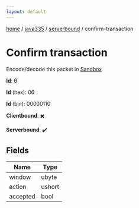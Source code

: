 ```yaml
---
layout: default
---
```


[home](/)  /  [java335](/protocol/java335)  /  [serverbound](/protocol/java335/serverbound)  /  confirm-transaction

# Confirm transaction

Encode/decode this packet in [Sandbox](../../../sandbox/java335#Serverbound.ConfirmTransaction)

**Id**: 6

**Id** (hex): 06

**Id** (bin): 00000110

**Clientbound**: ✖️

**Serverbound**: ✔️

## Fields

Name | Type
---|---
window | ubyte
action | ushort
accepted | bool
